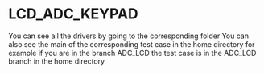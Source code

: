 # LCD_ADC_KEYPAD
You can see all the drivers by going to the corresponding folder
You can also see the main of the corresponding test case in the home directory
for example if you are in the branch ADC_LCD the test case is in the ADC_LCD branch in the home directory
